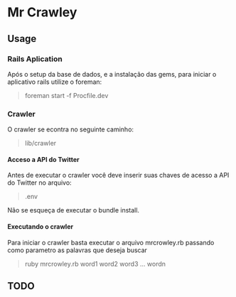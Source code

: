 # Mr Crawley

## Usage

### Rails Aplication

Após o setup da base de dados, e a instalação das gems, para iniciar o aplicativo rails utilize o foreman:

> foreman start -f Procfile.dev


### Crawler

O crawler se econtra no seguinte caminho:

> lib/crawler

#### Acceso a API do Twitter
Antes de executar o crawler você deve inserir suas chaves de acesso a API do Twitter no arquivo:

> .env

Não se esqueça de executar o bundle install.


#### Executando o crawler

Para iniciar o crawler basta executar o arquivo mrcrowley.rb passando como parametro as palavras que deseja buscar

> ruby mrcrowley.rb word1 word2 word3 ... wordn

## TODO
